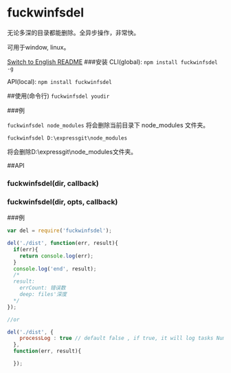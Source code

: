 # fuckwinfsdel
无论多深的目录都能删除。全异步操作，非常快。

可用于window, linux。

[Switch to English README](README-en.md)
###安装
CLI(global): `npm install fuckwinfsdel -g`

API(local): `npm install fuckwinfsdel`

##使用(命令行)
`fuckwinfsdel youdir`

###例

`fuckwinfsdel node_modules`
将会删除当前目录下 node_modules 文件夹。

`fuckwinfsdel D:\expressgit\node_modules`

将会删除D:\expressgit\node_modules文件夹。

##API
### fuckwinfsdel(dir, callback)
### fuckwinfsdel(dir, opts, callback)

###例
```js
var del = require('fuckwinfsdel');

del('./dist', function(err, result){
  if(err){
    return console.log(err);
  }
  console.log('end', result);
  /*
  result:
    errCount: 错误数
    deep: files'深度
  */
});

//or

del('./dist', {
    processLog : true // default false , if true, it will log tasks Number and error on process.
  },
  function(err, result){

  });
```
